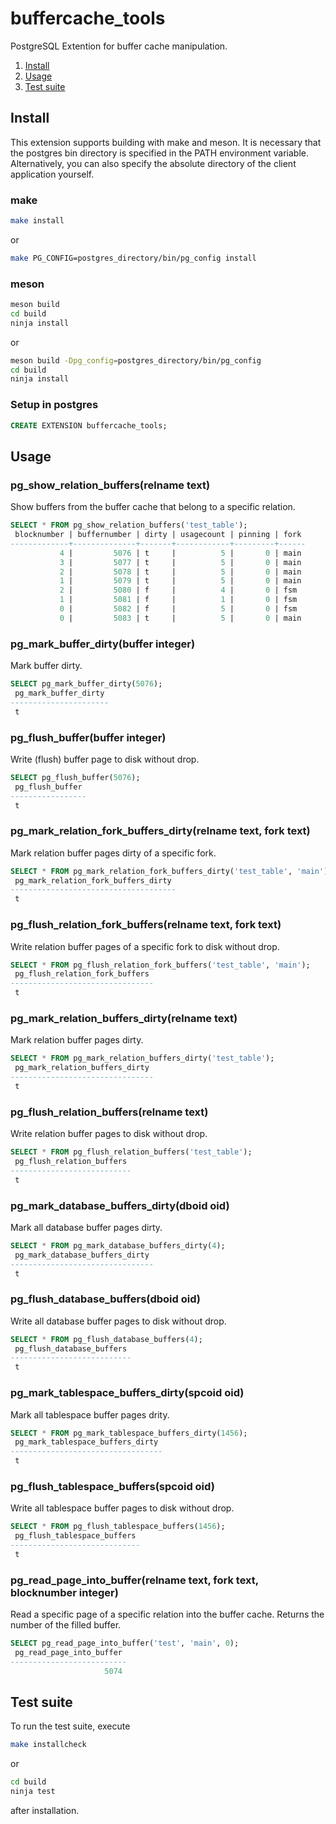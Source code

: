 # buffercache_tools
PostgreSQL Extention for buffer cache manipulation.

1. [Install](#install)
2. [Usage](#usage)
3. [Test suite](#test-suite)

## Install  
This extension supports building with make and meson. It is necessary that the postgres bin directory is specified in the PATH environment variable. Alternatively, you can also specify the absolute directory of the client application yourself.

### make
```sh
make install
```    
or 
```sh
make PG_CONFIG=postgres_directory/bin/pg_config install
```
### meson
```sh
meson build  
cd build  
ninja install
```
or
```sh  
meson build -Dpg_config=postgres_directory/bin/pg_config      
cd build  
ninja install
```
### Setup in postgres
```sql
CREATE EXTENSION buffercache_tools;
```
## Usage
### pg_show_relation_buffers(relname text) 
Show buffers from the buffer cache that belong to a specific relation.  
```sql
SELECT * FROM pg_show_relation_buffers('test_table');
 blocknumber | buffernumber | dirty | usagecount | pinning | fork 
-------------+--------------+-------+------------+---------+------
           4 |         5076 | t     |          5 |       0 | main
           3 |         5077 | t     |          5 |       0 | main
           2 |         5078 | t     |          5 |       0 | main
           1 |         5079 | t     |          5 |       0 | main
           2 |         5080 | f     |          4 |       0 | fsm
           1 |         5081 | f     |          1 |       0 | fsm
           0 |         5082 | f     |          5 |       0 | fsm
           0 |         5083 | t     |          5 |       0 | main
```
### pg_mark_buffer_dirty(buffer integer)
Mark buffer dirty.
```sql
SELECT pg_mark_buffer_dirty(5076);
 pg_mark_buffer_dirty 
----------------------
 t
```
### pg_flush_buffer(buffer integer)
Write (flush) buffer page to disk without drop.
```sql
SELECT pg_flush_buffer(5076);
 pg_flush_buffer 
-----------------
 t
```
### pg_mark_relation_fork_buffers_dirty(relname text, fork text)
Mark relation buffer pages dirty of a specific fork. 
```sql
SELECT * FROM pg_mark_relation_fork_buffers_dirty('test_table', 'main');
 pg_mark_relation_fork_buffers_dirty 
-------------------------------------
 t
```
### pg_flush_relation_fork_buffers(relname text, fork text)
Write relation buffer pages of a specific fork to disk without drop.
```sql
SELECT * FROM pg_flush_relation_fork_buffers('test_table', 'main');
 pg_flush_relation_fork_buffers 
--------------------------------
 t
```
### pg_mark_relation_buffers_dirty(relname text)
Mark relation buffer pages dirty.
```sql
SELECT * FROM pg_mark_relation_buffers_dirty('test_table');
 pg_mark_relation_buffers_dirty 
--------------------------------
 t
```
### pg_flush_relation_buffers(relname text)
Write relation buffer pages to disk without drop.
```sql
SELECT * FROM pg_flush_relation_buffers('test_table');
 pg_flush_relation_buffers 
---------------------------
 t
```
### pg_mark_database_buffers_dirty(dboid oid)
Mark all database buffer pages dirty.
```sql
SELECT * FROM pg_mark_database_buffers_dirty(4);
 pg_mark_database_buffers_dirty 
--------------------------------
 t
```
### pg_flush_database_buffers(dboid oid)
Write all database buffer pages to disk without drop.
```sql
SELECT * FROM pg_flush_database_buffers(4);
 pg_flush_database_buffers 
---------------------------
 t
```
### pg_mark_tablespace_buffers_dirty(spcoid oid)
Mark all tablespace buffer pages drity. 
```sql
SELECT * FROM pg_mark_tablespace_buffers_dirty(1456);
 pg_mark_tablespace_buffers_dirty 
----------------------------------
 t
```
### pg_flush_tablespace_buffers(spcoid oid)
Write all tablespace buffer pages to disk without drop.
```sql
SELECT * FROM pg_flush_tablespace_buffers(1456);
 pg_flush_tablespace_buffers 
-----------------------------
 t
```
### pg_read_page_into_buffer(relname text, fork text, blocknumber integer)
Read a specific page of a specific relation into the buffer cache. Returns the number of the filled buffer.
```sql
SELECT pg_read_page_into_buffer('test', 'main', 0);
 pg_read_page_into_buffer 
--------------------------
                     5074
```
## Test suite 
To run the test suite, execute
```sh
make installcheck    
```
or
```sh
cd build  
ninja test  
```
after installation.
